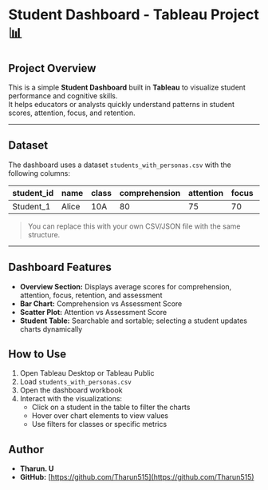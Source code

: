 # Student Dashboard - Tableau Project 📊

## Project Overview
This is a simple **Student Dashboard** built in **Tableau** to visualize student performance and cognitive skills.  
It helps educators or analysts quickly understand patterns in student scores, attention, focus, and retention.

---

## Dataset
The dashboard uses a dataset `students_with_personas.csv` with the following columns:

| student_id | name  | class | comprehension | attention | focus | retention | assessment_score | engagement_time |
|------------|-------|-------|---------------|----------|-------|-----------|-----------------|----------------|
| Student_1  | Alice | 10A   | 80            | 75       | 70    | 85        | 78              | 120            |

> You can replace this with your own CSV/JSON file with the same structure.  

---

## Dashboard Features

- **Overview Section:** Displays average scores for comprehension, attention, focus, retention, and assessment  
- **Bar Chart:** Comprehension vs Assessment Score  
- **Scatter Plot:** Attention vs Assessment Score  
- **Student Table:** Searchable and sortable; selecting a student updates charts dynamically  

## How to Use

1. Open Tableau Desktop or Tableau Public  
2. Load `students_with_personas.csv`  
3. Open the dashboard workbook  
4. Interact with the visualizations:
   - Click on a student in the table to filter the charts  
   - Hover over chart elements to view values  
   - Use filters for classes or specific metrics  

## Author
- **Tharun. U**  
- **GitHub:** [https://github.com/Tharun515](https://github.com/Tharun515)  
